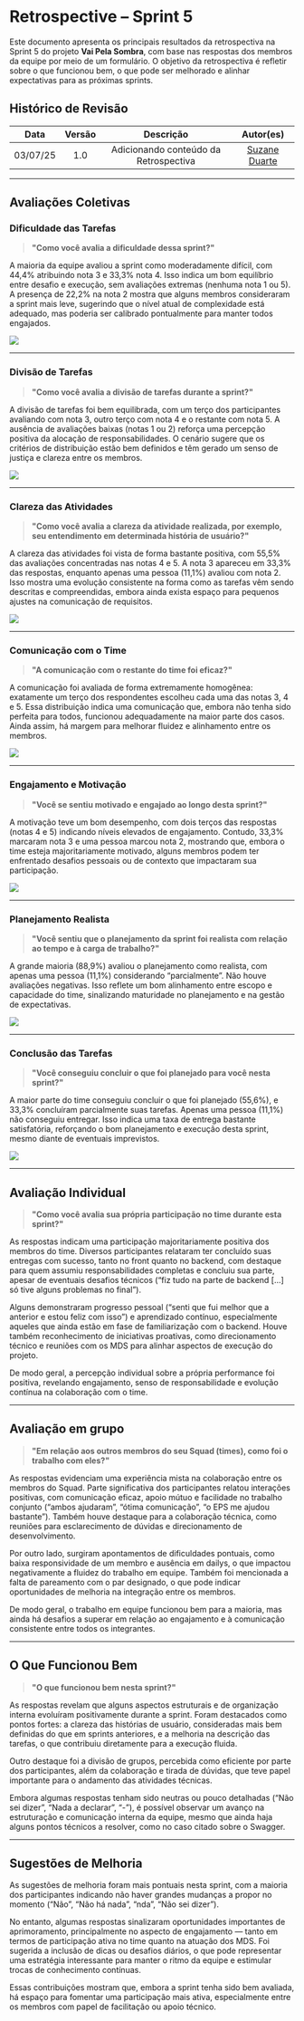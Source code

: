# Retrospective – Sprint 5

Este documento apresenta os principais resultados da retrospectiva na Sprint 5 do projeto **Vai Pela Sombra**, com base nas respostas dos membros da equipe por meio de um formulário. O objetivo da retrospectiva é refletir sobre o que funcionou bem, o que pode ser melhorado e alinhar expectativas para as próximas sprints.

## Histórico de Revisão
| Data | Versão | Descrição | Autor(es)|
|:----:|:------:|:---------:|:--------:|
| 03/07/25 | 1.0 | Adicionando  conteúdo da Retrospectiva | [Suzane Duarte](https://github.com/suzaneaduarte)|

---

## Avaliações Coletivas

### Dificuldade das Tarefas 

> **"Como você avalia a dificuldade dessa sprint?"**

A maioria da equipe avaliou a sprint como moderadamente difícil, com 44,4% atribuindo nota 3 e 33,3% nota 4. Isso indica um bom equilíbrio entre desafio e execução, sem avaliações extremas (nenhuma nota 1 ou 5). A presença de 22,2% na nota 2 mostra que alguns membros consideraram a sprint mais leve, sugerindo que o nível atual de complexidade está adequado, mas poderia ser calibrado pontualmente para manter todos engajados.

![](../assets/dificuldade5.png)

---

### Divisão de Tarefas

> **"Como você avalia a divisão de tarefas durante a sprint?"**

A divisão de tarefas foi bem equilibrada, com um terço dos participantes avaliando com nota 3, outro terço com nota 4 e o restante com nota 5. A ausência de avaliações baixas (notas 1 ou 2) reforça uma percepção positiva da alocação de responsabilidades. O cenário sugere que os critérios de distribuição estão bem definidos e têm gerado um senso de justiça e clareza entre os membros.

![](../assets/divisao5.png)

---

### Clareza das Atividades

> **"Como você avalia a clareza da atividade realizada, por exemplo, seu entendimento em determinada história de usuário?"**

A clareza das atividades foi vista de forma bastante positiva, com 55,5% das avaliações concentradas nas notas 4 e 5. A nota 3 apareceu em 33,3% das respostas, enquanto apenas uma pessoa (11,1%) avaliou com nota 2. Isso mostra uma evolução consistente na forma como as tarefas vêm sendo descritas e compreendidas, embora ainda exista espaço para pequenos ajustes na comunicação de requisitos.

![](../assets/clareza5.png)

---

### Comunicação com o Time

> **"A comunicação com o restante do time foi eficaz?"**

A comunicação foi avaliada de forma extremamente homogênea: exatamente um terço dos respondentes escolheu cada uma das notas 3, 4 e 5. Essa distribuição indica uma comunicação que, embora não tenha sido perfeita para todos, funcionou adequadamente na maior parte dos casos. Ainda assim, há margem para melhorar fluidez e alinhamento entre os membros.

![](../assets/comunicacao5.png)

---

### Engajamento e Motivação

> **"Você se sentiu motivado e engajado ao longo desta sprint?"**

A motivação teve um bom desempenho, com dois terços das respostas (notas 4 e 5) indicando níveis elevados de engajamento. Contudo, 33,3% marcaram nota 3 e uma pessoa marcou nota 2, mostrando que, embora o time esteja majoritariamente motivado, alguns membros podem ter enfrentado desafios pessoais ou de contexto que impactaram sua participação.

![](../assets/motivacao5.png)

---

### Planejamento Realista

> **"Você sentiu que o planejamento da sprint foi realista com relação ao tempo e à carga de trabalho?"**

A grande maioria (88,9%) avaliou o planejamento como realista, com apenas uma pessoa (11,1%) considerando “parcialmente”. Não houve avaliações negativas. Isso reflete um bom alinhamento entre escopo e capacidade do time, sinalizando maturidade no planejamento e na gestão de expectativas.

![](../assets/planejamento5.png)

---

### Conclusão das Tarefas

> **"Você conseguiu concluir o que foi planejado para você nesta sprint?"**

A maior parte do time conseguiu concluir o que foi planejado (55,6%), e 33,3% concluíram parcialmente suas tarefas. Apenas uma pessoa (11,1%) não conseguiu entregar. Isso indica uma taxa de entrega bastante satisfatória, reforçando o bom planejamento e execução desta sprint, mesmo diante de eventuais imprevistos.

![](../assets/conclusao5.png)

---

## Avaliação Individual

> **"Como você avalia sua própria participação no time durante esta sprint?"**

As respostas indicam uma participação majoritariamente positiva dos membros do time. Diversos participantes relataram ter concluído suas entregas com sucesso, tanto no front quanto no backend, com destaque para quem assumiu responsabilidades completas e concluiu sua parte, apesar de eventuais desafios técnicos (“fiz tudo na parte de backend [...] só tive alguns problemas no final”).

Alguns demonstraram progresso pessoal (“senti que fui melhor que a anterior e estou feliz com isso”) e aprendizado contínuo, especialmente aqueles que ainda estão em fase de familiarização com o backend. Houve também reconhecimento de iniciativas proativas, como direcionamento técnico e reuniões com os MDS para alinhar aspectos de execução do projeto.

De modo geral, a percepção individual sobre a própria performance foi positiva, revelando engajamento, senso de responsabilidade e evolução contínua na colaboração com o time.

---

## Avaliação em grupo 

> **"Em relação aos outros membros do seu Squad (times), como foi o trabalho com eles?"**

As respostas evidenciam uma experiência mista na colaboração entre os membros do Squad. Parte significativa dos participantes relatou interações positivas, com comunicação eficaz, apoio mútuo e facilidade no trabalho conjunto (“ambos ajudaram”, “ótima comunicação”, “o EPS me ajudou bastante”). Também houve destaque para a colaboração técnica, como reuniões para esclarecimento de dúvidas e direcionamento de desenvolvimento.

Por outro lado, surgiram apontamentos de dificuldades pontuais, como baixa responsividade de um membro e ausência em dailys, o que impactou negativamente a fluidez do trabalho em equipe. Também foi mencionada a falta de pareamento com o par designado, o que pode indicar oportunidades de melhoria na integração entre os membros.

De modo geral, o trabalho em equipe funcionou bem para a maioria, mas ainda há desafios a superar em relação ao engajamento e à comunicação consistente entre todos os integrantes.

---

## O Que Funcionou Bem

> **"O que funcionou bem nesta sprint?"**

As respostas revelam que alguns aspectos estruturais e de organização interna evoluíram positivamente durante a sprint. Foram destacados como pontos fortes: a clareza das histórias de usuário, consideradas mais bem definidas do que em sprints anteriores, e a melhoria na descrição das tarefas, o que contribuiu diretamente para a execução fluida.

Outro destaque foi a divisão de grupos, percebida como eficiente por parte dos participantes, além da colaboração e tirada de dúvidas, que teve papel importante para o andamento das atividades técnicas.

Embora algumas respostas tenham sido neutras ou pouco detalhadas (“Não sei dizer”, “Nada a declarar”, “-”), é possível observar um avanço na estruturação e comunicação interna da equipe, mesmo que ainda haja alguns pontos técnicos a resolver, como no caso citado sobre o Swagger.

---

## Sugestões de Melhoria

As sugestões de melhoria foram mais pontuais nesta sprint, com a maioria dos participantes indicando não haver grandes mudanças a propor no momento (“Não”, “Não há nada”, “nda”, “Não sei dizer”).

No entanto, algumas respostas sinalizaram oportunidades importantes de aprimoramento, principalmente no aspecto de engajamento — tanto em termos de participação ativa no time quanto na atuação dos MDS. Foi sugerida a inclusão de dicas ou desafios diários, o que pode representar uma estratégia interessante para manter o ritmo da equipe e estimular trocas de conhecimento contínuas.

Essas contribuições mostram que, embora a sprint tenha sido bem avaliada, há espaço para fomentar uma participação mais ativa, especialmente entre os membros com papel de facilitação ou apoio técnico.